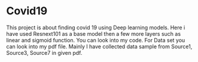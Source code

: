 # Covid19
This project is about finding covid 19 using Deep learning models. Here i have used Resnext101 as a base model then a few more layers such as linear and sigmoid function. You can look into my code. For Data set you can look into my pdf file. Mainly I have collected data sample from Source1, Source3, Source7 in given pdf. 
